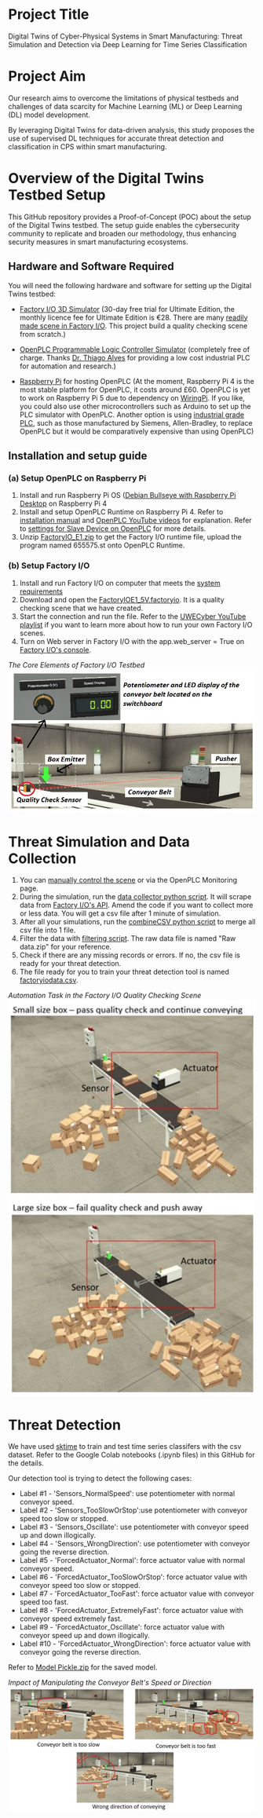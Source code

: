 # Project Title
Digital Twins of Cyber-Physical Systems in Smart Manufacturing: Threat Simulation and Detection via Deep Learning for Time Series Classification

# Project Aim
Our research aims to overcome the limitations of physical testbeds and challenges of data scarcity for Machine Learning (ML) or Deep Learning (DL) model development. 

By leveraging Digital Twins for data-driven analysis, this study proposes the use of supervised DL techniques for accurate threat detection and classification in CPS within smart manufacturing. 

# Overview of the Digital Twins Testbed Setup

This GitHub repository provides a Proof-of-Concept (POC) about the setup of the Digital Twins testbed. The setup guide enables the cybersecurity community to replicate and broaden our methodology, thus enhancing security measures in smart manufacturing ecosystems.

## Hardware and Software Required

You will need the following hardware and software for setting up the Digital Twins testbed:

- [Factory I/O 3D Simulator](https://factoryio.com/) (30-day free trial for Ultimate Edition, the monthly licence fee for Ultimate Edition is €28. There are many [readily made scene in Factory I/O](https://docs.factoryio.com/getting-started/opening-a-scene/). This project build a quality checking scene from scratch.)

- [OpenPLC Programmable Logic Controller Simulator](https://autonomylogic.com/) (completely free of charge. Thanks [Dr. Thiago Alves](https://www.linkedin.com/in/thiago-alves-phd-23740743/) for providing a low cost industrial PLC for automation and research.)

- [Raspberry Pi](https://www.raspberrypi.com/products/) for hosting OpenPLC (At the moment, Raspberry Pi 4 is the most stable platform for OpenPLC, it costs around £60. OpenPLC is yet to work on Raspberry Pi 5 due to dependency on [WiringPi](https://github.com/WiringPi/WiringPi). If you like, you could also use other microcontrollers such as Arduino to set up the PLC simulator with OpenPLC. Another option is using [industrial grade PLC](https://docs.factoryio.com/getting-started/controlling-with-a-plc/), such as those manufactured by Siemens, Allen-Bradley, to replace OpenPLC but it would be comparatively expensive than using OpenPLC)

## Installation and setup guide

### (a) Setup OpenPLC on Raspberry Pi
1) Install and run Raspberry Pi OS ([Debian Bullseye with Raspberry Pi Desktop](https://www.raspberrypi.com/software/operating-systems/) on Raspberry Pi 4 
2) Install and setup OpenPLC Runtime on Raspberry Pi 4. Refer to [installation manual](https://autonomylogic.com/docs/installing-openplc-runtime-on-linux-systems/) and [OpenPLC YouTube videos](https://www.youtube.com/@openplc/videos) for explanation. Refer to [settings for Slave Device on OpenPLC](OpenPLCslave.PNG) for more details.
3) Unzip [FactoryIO_E1.zip](FactoryIO_E1.zip) to get the Factory I/O runtime file, upload the program named 655575.st onto OpenPLC Runtime.

### (b) Setup Factory I/O 
1) Install and run Factory I/O on computer that meets the [system requirements](https://factoryio.com/start-trial)
2) Download and open the [FactoryIOE1_5V.factoryio](FactoryIOE1_5V.factoryio). It is a quality checking scene that we have created.
3) Start the connection and run the file. Refer to the [UWECyber YouTube playlist](https://www.youtube.com/playlist?list=PLqaj1AbWsq7ueS2nn_PImJG2-4CWEPxNQ) if you want to learn more about how to run your own Factory I/O scenes.
4) Turn on Web server in Factory I/O with the app.web_server = True on [Factory I/O's console](https://docs.factoryio.com/manual/console/).

*The Core Elements of Factory I/O Testbed*
![The Core Elements of Factory I/O Testbed](CoreElements.jpg)

# Threat Simulation and Data Collection
1) You can [manually control the scene](https://docs.factoryio.com/getting-started/manually-controlling-scene/) or via the OpenPLC Monitoring page.
2) During the simulation, run the [data collector python script](data_collector_enhanced.py). It will scrape data from [Factory I/O's API](https://docs.factoryio.com/manual/web-api/). Amend the code if you want to collect more or less data. You will get a csv file after 1 minute of simulation.
3) After all your simulations, run the [combineCSV python script](combineCSV.py) to merge all csv file into 1 file.
4) Filter the data with [filtering script](combined_dataset_filtered.py). The raw data file is named "Raw data.zip" for your reference.
5) Check if there are any missing records or errors. If no, the csv file is ready for your threat detection.
6) The file ready for you to train your threat detection tool is named [factoryiodata.csv](factoryiodata.csv).

*Automation Task in the Factory I/O Quality Checking Scene*
![Automation Task in the Factory I/O Quality Checking Scene](automationtask.JPG)

# Threat Detection
We have used [sktime](https://github.com/sktime/sktime) to train and test time series classifers with the csv dataset. Refer to the Google Colab notebooks (.ipynb files) in this GitHub for the details. 

Our detection tool is trying to detect the following cases:
- Label #1 - 'Sensors_NormalSpeed': use potentiometer with normal conveyor speed.
- Label #2 - 'Sensors_TooSlowOrStop':use potentiometer with conveyor speed too slow or stopped.
- Label #3 - 'Sensors_Oscillate': use potentiometer with conveyor speed up and down illogically.
- Label #4 - 'Sensors_WrongDirection': use potentiometer with conveyor going the reverse direction.
- Label #5 - 'ForcedActuator_Normal': force actuator value with normal conveyor speed.
- Label #6 - 'ForcedActuator_TooSlowOrStop': force actuator value with conveyor speed too slow or stopped.
- Label #7 - 'ForcedActuator_TooFast': force actuator value with conveyor speed too fast.
- Label #8 - 'ForcedActuator_ExtremelyFast': force actuator value with conveyor speed extremely fast.
- Label #9 - 'ForcedActuator_Oscillate': force actuator value with conveyor speed up and down illogically.
- Label #10 - 'ForcedActuator_WrongDirection': force actuator value with conveyor going the reverse direction.

Refer to [Model Pickle.zip](Model%20Pickle.zip) for the saved model.

*Impact of Manipulating the Conveyor Belt's Speed or Direction*
![Impact of Manipulating the Conveyor Belt's Speed or Direction](VisualiseImpact.JPG)
